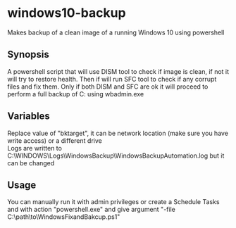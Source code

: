 # windows10-backup
Makes backup of a clean image of a running Windows 10 using powershell

## Synopsis

A powershell script that will use DISM tool to check if image is clean, if not it will try to restore health. Then if will run SFC tool to check if any corrupt files and fix them. Only if both DISM and SFC are ok it will proceed to perform a full backup of C: using wbadmin.exe 

## Variables

Replace value of "bktarget", it can be network location (make sure you have write access) or a different drive </br>
Logs are written to C:\WINDOWS\Logs\WindowsBackup\WindowsBackupAutomation.log but it can be changed

## Usage

You can manually run it with admin privileges or create a Schedule Tasks and with action "powershell.exe" and give argument "-file C:\path\to\WindowsFixandBakcup.ps1"
